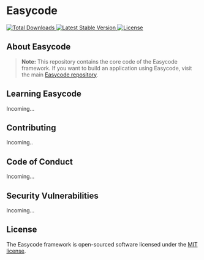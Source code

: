 # Easycode

<p>
<a href="https://packagist.org/packages/c0destep/kacodega">
<img src="https://img.shields.io/packagist/dt/c0destep/kacodega" alt="Total Downloads">
</a>
<a href="https://packagist.org/packages/c0destep/kacodega">
<img src="https://img.shields.io/packagist/v/c0destep/kacodega" alt="Latest Stable Version">
</a>
<a href="https://packagist.org/packages/c0destep/kacodega">
<img src="https://img.shields.io/packagist/l/c0destep/kacodega" alt="License">
</a>
</p>

## About Easycode

> **Note:** This repository contains the core code of the Easycode framework. If you want to build an application using Easycode, visit the main [Easycode repository](https://github.com/c0destep/easycode).

## Learning Easycode

Incoming...

## Contributing

Incoming..

## Code of Conduct

Incoming...

## Security Vulnerabilities

Incoming...

## License

The Easycode framework is open-sourced software licensed under the [MIT license](LICENSE.md).